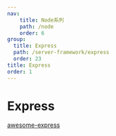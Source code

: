 ```yaml
---
nav:
    title: Node系列
    path: /node
    order: 6
group:
  title: Express
  path: /server-framework/express
  order: 23
title: Express
order: 1
---
```


# Express

[awesome-express](https://github.com/wabg/awesome-express)
